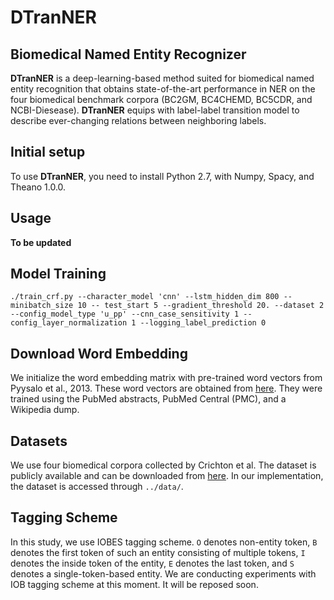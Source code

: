 # DTranNER

## Biomedical Named Entity Recognizer

**DTranNER** is a deep-learning-based method suited for biomedical named entity recognition that obtains state-of-the-art performance in NER on the four biomedical benchmark corpora (BC2GM, BC4CHEMD, BC5CDR, and NCBI-Diesease). **DTranNER** equips with label-label transition model to describe ever-changing relations between neighboring labels.

## Initial setup

To use **DTranNER**, you need to install Python 2.7, with Numpy, Spacy, and Theano 1.0.0.

## Usage
**To be updated**

## Model Training
```
./train_crf.py --character_model 'cnn' --lstm_hidden_dim 800 --minibatch_size 10 -- test_start 5 --gradient_threshold 20. --dataset 2 --config_model_type 'u_pp' --cnn_case_sensitivity 1 --config_layer_normalization 1 --logging_label_prediction 0 
```

## Download Word Embedding
We initialize the word embedding matrix with pre-trained word vectors from Pyysalo et al., 2013. These word vectors are
obtained from [here](http://evexdb.org/pmresources/vec-space-models/). They were trained using the PubMed abstracts, PubMed Central (PMC), and a Wikipedia dump. 

## Datasets 
We use four biomedical corpora collected by Crichton et al. The dataset is publicly available and can be downloaded from [here](https://github.com/cambridgeltl/MTL-Bioinformatics-2016). In our implementation, the dataset is accessed through ```../data/```.

## Tagging Scheme
In this study, we use IOBES tagging scheme. `O` denotes non-entity token, `B` denotes the first token of such an entity consisting of multiple tokens, `I` denotes the inside token of the entity, `E` denotes the last token, and `S` denotes a single-token-based entity. We are conducting experiments with IOB tagging scheme at this moment. It will be reposed soon.

